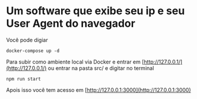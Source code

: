 # Um software que exibe seu ip e seu User Agent do navegador

Você pode digiar
```
docker-compose up -d
```
Para subir como ambiente local via Docker e entrar em [http://127.0.0.1/](http://127.0.0.1/) ou entrar na pasta src/ e digitar no terminal
```
npm run start
```
Apois isso você tem acesso em [http://127.0.0.1:3000](http://127.0.0.1:3000)

